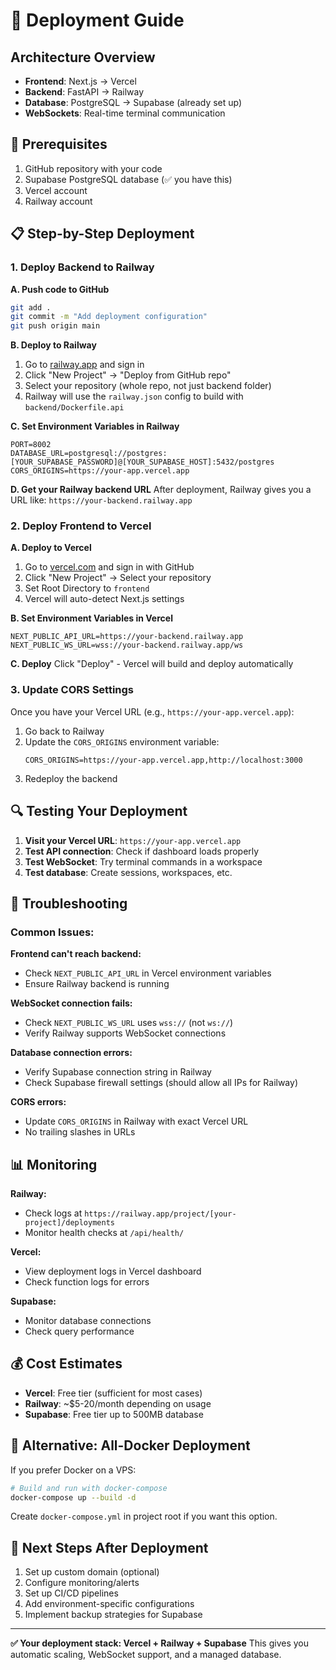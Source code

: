 # 🚀 Deployment Guide

## Architecture Overview

- **Frontend**: Next.js → Vercel
- **Backend**: FastAPI → Railway  
- **Database**: PostgreSQL → Supabase (already set up)
- **WebSockets**: Real-time terminal communication

## 🔧 Prerequisites

1. GitHub repository with your code
2. Supabase PostgreSQL database (✅ you have this)
3. Vercel account
4. Railway account

## 📋 Step-by-Step Deployment

### 1. Deploy Backend to Railway

**A. Push code to GitHub**
```bash
git add .
git commit -m "Add deployment configuration"
git push origin main
```

**B. Deploy to Railway**
1. Go to [railway.app](https://railway.app) and sign in
2. Click "New Project" → "Deploy from GitHub repo"
3. Select your repository (whole repo, not just backend folder)
4. Railway will use the `railway.json` config to build with `backend/Dockerfile.api`

**C. Set Environment Variables in Railway**
```
PORT=8002
DATABASE_URL=postgresql://postgres:[YOUR_SUPABASE_PASSWORD]@[YOUR_SUPABASE_HOST]:5432/postgres
CORS_ORIGINS=https://your-app.vercel.app
```

**D. Get your Railway backend URL**
After deployment, Railway gives you a URL like: `https://your-backend.railway.app`

### 2. Deploy Frontend to Vercel

**A. Deploy to Vercel**
1. Go to [vercel.com](https://vercel.com) and sign in with GitHub
2. Click "New Project" → Select your repository
3. Set Root Directory to `frontend`
4. Vercel will auto-detect Next.js settings

**B. Set Environment Variables in Vercel**
```
NEXT_PUBLIC_API_URL=https://your-backend.railway.app
NEXT_PUBLIC_WS_URL=wss://your-backend.railway.app/ws
```

**C. Deploy**
Click "Deploy" - Vercel will build and deploy automatically

### 3. Update CORS Settings

Once you have your Vercel URL (e.g., `https://your-app.vercel.app`):

1. Go back to Railway
2. Update the `CORS_ORIGINS` environment variable:
   ```
   CORS_ORIGINS=https://your-app.vercel.app,http://localhost:3000
   ```
3. Redeploy the backend

## 🔍 Testing Your Deployment

1. **Visit your Vercel URL**: `https://your-app.vercel.app`
2. **Test API connection**: Check if dashboard loads properly
3. **Test WebSocket**: Try terminal commands in a workspace
4. **Test database**: Create sessions, workspaces, etc.

## 🐛 Troubleshooting

### Common Issues:

**Frontend can't reach backend:**
- Check `NEXT_PUBLIC_API_URL` in Vercel environment variables
- Ensure Railway backend is running

**WebSocket connection fails:**
- Check `NEXT_PUBLIC_WS_URL` uses `wss://` (not `ws://`)
- Verify Railway supports WebSocket connections

**Database connection errors:**
- Verify Supabase connection string in Railway
- Check Supabase firewall settings (should allow all IPs for Railway)

**CORS errors:**
- Update `CORS_ORIGINS` in Railway with exact Vercel URL
- No trailing slashes in URLs

## 📊 Monitoring

**Railway:**
- Check logs at `https://railway.app/project/[your-project]/deployments`
- Monitor health checks at `/api/health/`

**Vercel:**
- View deployment logs in Vercel dashboard
- Check function logs for errors

**Supabase:**
- Monitor database connections
- Check query performance

## 💰 Cost Estimates

- **Vercel**: Free tier (sufficient for most cases)
- **Railway**: ~$5-20/month depending on usage
- **Supabase**: Free tier up to 500MB database

## 🔄 Alternative: All-Docker Deployment

If you prefer Docker on a VPS:

```bash
# Build and run with docker-compose
docker-compose up --build -d
```

Create `docker-compose.yml` in project root if you want this option.

## 🎯 Next Steps After Deployment

1. Set up custom domain (optional)
2. Configure monitoring/alerts  
3. Set up CI/CD pipelines
4. Add environment-specific configurations
5. Implement backup strategies for Supabase

---

**✅ Your deployment stack: Vercel + Railway + Supabase**
This gives you automatic scaling, WebSocket support, and a managed database.